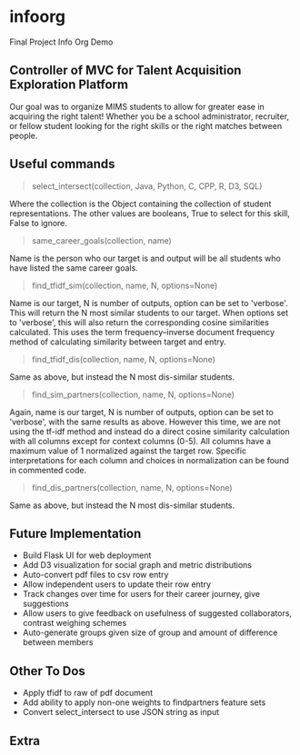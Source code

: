 # infoorg
Final Project Info Org Demo

## Controller of MVC for Talent Acquisition Exploration Platform

Our goal was to organize MIMS students to allow for greater ease in acquiring the right talent!
Whether you be a school administrator, recruiter, or fellow student looking for the right skills or the right matches between people.

## Useful commands
> select_intersect(collection, Java, Python, C, CPP, R, D3, SQL)

Where the collection is the Object containing the collection of student representations. The other values are booleans, True to select for this skill, False to ignore.

> same_career_goals(collection, name)

Name is the person who our target is and output will be all students who have listed the same career goals.

> find_tfidf_sim(collection, name, N, options=None)

Name is our target, N is number of outputs, option can be set to 'verbose'.
This will return the N most similar students to our target. When options set to 'verbose', this will also return the corresponding cosine similarities calculated. This uses the term frequency–inverse document frequency method of calculating similarity between target and entry.

> find_tfidf_dis(collection, name, N, options=None)

Same as above, but instead the N most dis-similar students.

> find_sim_partners(collection, name, N, options=None)

Again, name is our target, N is number of outputs, option can be set to 'verbose', with the same results as above.
However this time, we are not using the tf-idf method and instead do a direct cosine similarity calculation with all columns except for context columns (0-5). All columns have a maximum value of 1 normalized against the target row. Specific interpretations for each column and choices in normalization can be found in commented code.

> find_dis_partners(collection, name, N, options=None)

Same as above, but instead the N most dis-similar students.



## Future Implementation

* Build Flask UI for web deployment
* Add D3 visualization for social graph and metric distributions
* Auto-convert pdf files to csv row entry
* Allow independent users to update their row entry
* Track changes over time for users for their career journey, give suggestions
* Allow users to give feedback on usefulness of suggested collaborators, contrast weighing schemes
* Auto-generate groups given size of group and amount of difference between members

## Other To Dos

- Apply tfidf to raw of pdf document
- Add ability to apply non-one weights to findpartners feature sets
- Convert select_intersect to use JSON string as input

## Extra
